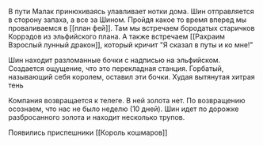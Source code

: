 В пути Малак принюхиваясь улавливает нотки дома. Шин отправляется в сторону запаха, а все за Шином. Пройдя какое то время вперед мы проваливаемся в [[план фей]].
Там мы встречаем бородатых старичков Коррэдов из эльфийского плана.
А также встречаем [[Рахраим Взрослый лунный дракон]], который кричит "Я сказал в путы и ко мне!"

Шин находит разломанные бочки с надписью на эльфийском. Создается ощущение, что это перекладная станция.
Горбатый, называющий себя королем, оставил эти бочки. Худая вытянутая хитрая тень

Компания возвращается к телеге. В ней золота нет.
По возвращению осознаем, что нас не было неделю (10 дней).
Шин идет по дорожке разбросанного золота и находит несколько трупов.

Появились приспешники [[Король кошмаров]]
